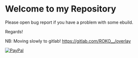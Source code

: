 # Welcome to my Repository

Please open bug report if you have a problem with some ebuild.

Regards!

NB: Moving slowly to gitlab! https://gitlab.com/ROKO__/overlay


[![PayPal](https://www.paypalobjects.com/en_US/i/btn/btn_donateCC_LG.gif "Buy me a coffee")](https://www.paypal.com/donate/?hosted_button_id=Q26D25KFYZ49L)
